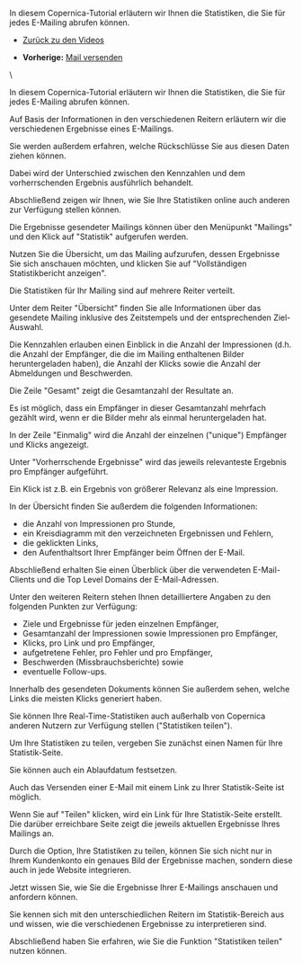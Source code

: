In diesem Copernica-Tutorial erläutern wir Ihnen die Statistiken, die
Sie für jedes E-Mailing abrufen können.

-   [Zurück zu den
    Videos](http://www.copernica.com/de/support/videos "Video's")

-   **Vorherige:** [Mail
    versenden](https://www.copernica.com/de/support/videos/e-mailings-mail-versenden "Mail versenden")

\

In diesem Copernica-Tutorial erläutern wir Ihnen die Statistiken, die
Sie für jedes E-Mailing abrufen können.

Auf Basis der Informationen in den verschiedenen Reitern erläutern wir
die verschiedenen Ergebnisse eines E-Mailings.

Sie werden außerdem erfahren, welche Rückschlüsse Sie aus diesen Daten
ziehen können.

Dabei wird der Unterschied zwischen den Kennzahlen und dem
vorherrschenden Ergebnis ausführlich behandelt.

Abschließend zeigen wir Ihnen, wie Sie Ihre Statistiken online auch
anderen zur Verfügung stellen können.

Die Ergebnisse gesendeter Mailings können über den Menüpunkt "Mailings"
und den Klick auf "Statistik" aufgerufen werden.

Nutzen Sie die Übersicht, um das Mailing aufzurufen, dessen Ergebnisse
Sie sich anschauen möchten, und klicken Sie auf "Vollständigen
Statistikbericht anzeigen".

Die Statistiken für Ihr Mailing sind auf mehrere Reiter verteilt.

Unter dem Reiter "Übersicht" finden Sie alle Informationen über das
gesendete Mailing inklusive des Zeitstempels und der entsprechenden
Ziel-Auswahl.

Die Kennzahlen erlauben einen Einblick in die Anzahl der Impressionen
(d.h. die Anzahl der Empfänger, die die im Mailing enthaltenen Bilder
heruntergeladen haben), die Anzahl der Klicks sowie die Anzahl der
Abmeldungen und Beschwerden.

Die Zeile "Gesamt" zeigt die Gesamtanzahl der Resultate an.

Es ist möglich, dass ein Empfänger in dieser Gesamtanzahl mehrfach
gezählt wird, wenn er die Bilder mehr als einmal heruntergeladen hat.

In der Zeile "Einmalig" wird die Anzahl der einzelnen ("unique")
Empfänger und Klicks angezeigt.

Unter "Vorherrschende Ergebnisse" wird das jeweils relevanteste Ergebnis
pro Empfänger aufgeführt.

Ein Klick ist z.B. ein Ergebnis von größerer Relevanz als eine
Impression.

In der Übersicht finden Sie außerdem die folgenden Informationen:

-   die Anzahl von Impressionen pro Stunde,
-   ein Kreisdiagramm mit den verzeichneten Ergebnissen und Fehlern,
-   die geklickten Links,
-   den Aufenthaltsort Ihrer Empfänger beim Öffnen der E-Mail.

Abschließend erhalten Sie einen Überblick über die verwendeten
E-Mail-Clients und die Top Level Domains der E-Mail-Adressen.

Unter den weiteren Reitern stehen Ihnen detailliertere Angaben zu den
folgenden Punkten zur Verfügung:

-   Ziele und Ergebnisse für jeden einzelnen Empfänger,
-   Gesamtanzahl der Impressionen sowie Impressionen pro Empfänger,
-   Klicks, pro Link und pro Empfänger,
-   aufgetretene Fehler, pro Fehler und pro Empfänger,
-   Beschwerden (Missbrauchsberichte) sowie
-   eventuelle Follow-ups.

Innerhalb des gesendeten Dokuments können Sie außerdem sehen, welche
Links die meisten Klicks generiert haben.

Sie können Ihre Real-Time-Statistiken auch außerhalb von Copernica
anderen Nutzern zur Verfügung stellen ("Statistiken teilen").

Um Ihre Statistiken zu teilen, vergeben Sie zunächst einen Namen für
Ihre Statistik-Seite.

Sie können auch ein Ablaufdatum festsetzen.

Auch das Versenden einer E-Mail mit einem Link zu Ihrer Statistik-Seite
ist möglich.

Wenn Sie auf "Teilen" klicken, wird ein Link für Ihre Statistik-Seite
erstellt. Die darüber erreichbare Seite zeigt die jeweils aktuellen
Ergebnisse Ihres Mailings an.

Durch die Option, Ihre Statistiken zu teilen, können Sie sich nicht nur
in Ihrem Kundenkonto ein genaues Bild der Ergebnisse machen, sondern
diese auch in jede Website integrieren.

Jetzt wissen Sie, wie Sie die Ergebnisse Ihrer E-Mailings anschauen und
anfordern können.

Sie kennen sich mit den unterschiedlichen Reitern im Statistik-Bereich
aus und wissen, wie die verschiedenen Ergebnisse zu interpretieren sind.

Abschließend haben Sie erfahren, wie Sie die Funktion "Statistiken
teilen" nutzen können.
